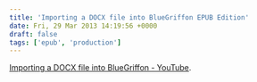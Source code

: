 ```yaml
---
title: 'Importing a DOCX file into BlueGriffon EPUB Edition'
date: Fri, 29 Mar 2013 14:19:56 +0000
draft: false
tags: ['epub', 'production']
---
```


[Importing a DOCX file into BlueGriffon - YouTube](http://www.youtube.com/watch?v=G2s3EdN1aDE).